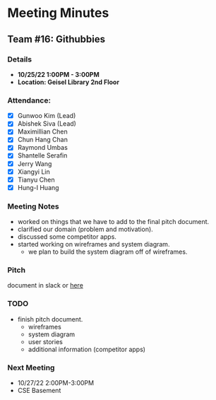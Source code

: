 # Meeting Minutes
## Team #16: Githubbies
### Details 
- **10/25/22 1:00PM - 3:00PM**
- **Location: Geisel Library 2nd Floor**

### Attendance: 
- [x] Gunwoo Kim (Lead)
- [x] Abishek Siva (Lead)
- [x] Maximillian Chen
- [x] Chun Hang Chan
- [x] Raymond Umbas
- [x] Shantelle Serafin
- [x] Jerry Wang
- [x] Xiangyi Lin
- [x] Tianyu Chen
- [x] Hung-I Huang

### Meeting Notes
- worked on things that we have to add to the final pitch document.
- clarified our domain (problem and motivation).
- discussed some competitor apps.
- started working on wireframes and system diagram.
  - we plan to build the system diagram off of wireframes.

### Pitch

document in slack or [here](https://docs.google.com/document/d/199mJcNXd3xsJs2knyVH1woEHSiTYlz8NzjEhiBg8Y58/edit)

### TODO
- finish pitch document. 
  - wireframes
  - system diagram
  - user stories
  - additional information (competitor apps)

### Next Meeting
* 10/27/22 2:00PM-3:00PM 
* CSE Basement

